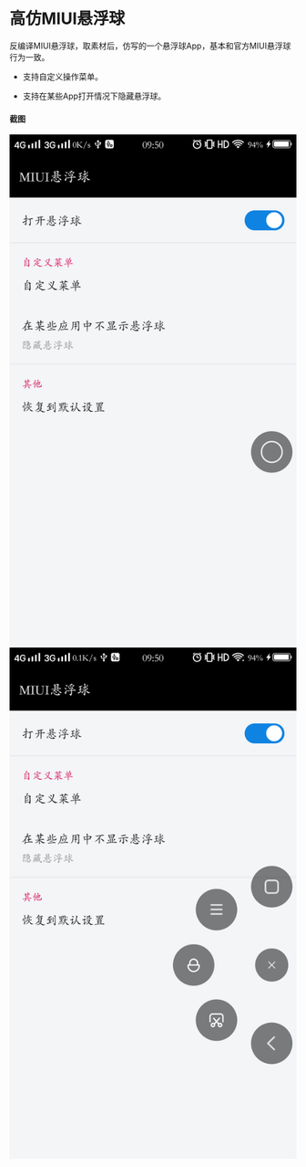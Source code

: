 # 高仿MIUI悬浮球

反编译MIUI悬浮球，取素材后，仿写的一个悬浮球App，基本和官方MIUI悬浮球行为一致。

- 支持自定义操作菜单。

- 支持在某些App打开情况下隐藏悬浮球。

#### 截图

![关闭状态](images/高仿MIUI悬浮球1.png)
 <br>
![关闭状态](images/高仿MIUI悬浮球2.png)